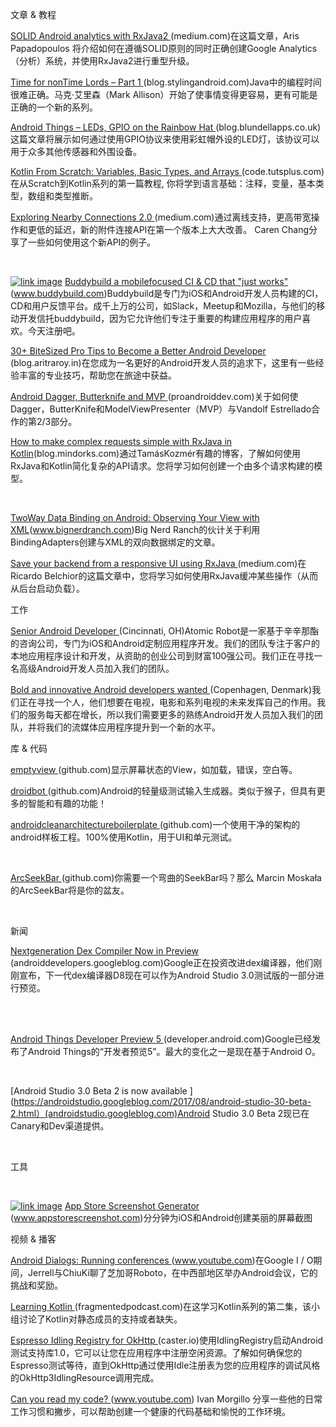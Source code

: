 文章 & 教程 

[SOLID Android analytics with RxJava2 ](https://proandroiddev.com/solid-android-analytics-with-rxjava2-6270ce8c26f9)(medium.com)在这篇文章，Aris Papadopoulos 将介绍如何在遵循SOLID原则的同时正确创建Google Analytics（分析）系统，并使用RxJava2进行重型升级。                                     

 [Time for nonTime Lords – Part 1 ](https://blog.stylingandroid.com/time-for-non-time-lords-part-1/)(blog.stylingandroid.com)Java中的编程时间很难正确。马克·艾里森（Mark Allison）开始了使事情变得更容易，更有可能是正确的一个新的系列。

 [Android Things – LEDs, GPIO on the Rainbow Hat ](http://blog.blundellapps.co.uk/tut-android-things-leds-gpio-on-the-rainbow-hat/)(blog.blundellapps.co.uk)这篇文章将展示如何通过使用GPIO协议来使用彩虹帽外设的LED灯，该协议可以用于众多其他传感器和外围设备。

 [Kotlin From Scratch: Variables, Basic Types, and Arrays ](https://code.tutsplus.com/tutorials/kotlin-from-scratch-variables-basic-types-arrays-type-inference-and-comments--cms-29328)(code.tutsplus.com)在从Scratch到Kotlin系列的第一篇教程, 你将学到语言基础：注释，变量，基本类型，数组和类型推断。

 [Exploring Nearby Connections 2.0 ](https://medium.com/@calren24/exploring-nearby-connections-2-0-bd0681ac8e64)(medium.com)通过离线支持，更高带宽操作和更低的延迟，新的附件连接API在第一个版本上大大改善。 Caren Chang分享了一些如何使用这个新API的例子。

​                                          

 [![link image](http://upload-images.jianshu.io/upload_images/3509189-35bbea9e74e78bd8.png?imageMogr2/auto-orient/strip%7CimageView2/2/w/1240)](https://www.buddybuild.com/?utm_source=newsletter&utm_medium=email&utm_campaign=android_weekly_0722&utm_term=Android)        [Buddybuild  a mobilefocused CI & CD that "just works"](https://www.buddybuild.com/?utm_source=newsletter&utm_medium=email&utm_campaign=android_weekly_0722&utm_term=Android)(www.buddybuild.com)Buddybuild是专门为iOS和Android开发人员构建的CI，CD和用户反馈平台。成千上万的公司，如Slack，Meetup和Mozilla，与他们的移动开发信托buddybuild，因为它允许他们专注于重要的构建应用程序的用户喜欢。今天注册吧。                  

 [30+ BiteSized Pro Tips to Become a Better Android Developer ](https://blog.aritraroy.in/30-bite-sized-pro-tips-to-become-a-better-android-developer-b311fd641089)(blog.aritraroy.in)在您成为一名更好的Android开发人员的追求下，这里有一些经验丰富的专业技巧，帮助您在旅途中获益。      

 [Android Dagger, Butterknife and MVP ](https://proandroiddev.com/how-to-android-dagger-2-10-2-11-butterknife-mvp-part-2-6eaf60965df7)(proandroiddev.com)关于如何使 Dagger，ButterKnife和ModelViewPresenter（MVP）与Vandolf Estrellado合作的第2/3部分。                          

 [How to make complex requests simple with RxJava in Kotlin](https://blog.mindorks.com/how-to-make-complex-requests-simple-with-rxjava-in-kotlin-ccec004c5d10)(blog.mindorks.com)通过TamásKozmér有趣的博客，了解如何使用RxJava和Kotlin简化复杂的API请求。您将学习如何创建一个由多个请求构建的模型。

​                                          

 [TwoWay Data Binding on Android: Observing Your View with XML](https://www.bignerdranch.com/blog/two-way-data-binding-on-android-observing-your-view-with-xml/)(www.bignerdranch.com)Big Nerd Ranch的伙计关于利用BindingAdapters创建与XML的双向数据绑定的文章。                                          

 [Save your backend from a responsive UI using RxJava ](https://medium.com/@belchii/save-your-backend-from-a-responsive-ui-using-rxjava-929dbcc33c3a)(medium.com)在Ricardo Belchior的这篇文章中，您将学习如何使用RxJava缓冲某些操作（从而从后台启动负载）。                                          

 工作 

 [Senior Android Developer ](https://atomicrobot.io/careers/senior-android-developer/)(Cincinnati, OH)Atomic Robot是一家基于辛辛那酯的咨询公司，专门为iOS和Android定制应用程序开发。我们的团队专注于客户的本地应用程序设计和开发，从资助的创业公司到财富100强公司。我们正在寻找一名高级Android开发人员加入我们的团队。                                          

 [Bold and innovative Android developers wanted ](https://tdc.csod.com/ats/careersite/jobdetails.aspx?site=2&c=tdc&id=3083)(Copenhagen, Denmark)我们正在寻找一个人，他们想要在电视，电影和系列电视的未来发挥自己的作用。我们的服务每天都在增长，所以我们需要更多的熟练Android开发人员加入我们的团队，并将我们的流媒体应用程序提升到一个新的水平。                                          

 库 & 代码 

[emptyview ](https://github.com/santalu/emptyview)(github.com)显示屏幕状态的View，如加载，错误，空白等。                                                       

 [droidbot ](https://github.com/honeynet/droidbot)(github.com)Android的轻量级测试输入生成器。类似于猴子，但具有更多的智能和有趣的功能！                                          

 [androidcleanarchitectureboilerplate ](https://github.com/bufferapp/android-clean-architecture-boilerplate)(github.com)一个使用干净的架构的android样板工程。100%使用Kotlin，用于UI和单元测试。

​                                          

 [ArcSeekBar ](https://github.com/MarcinMoskala/ArcSeekBar)(github.com)你需要一个弯曲的SeekBar吗？那么 Marcin Moskała的ArcSeekBar将是你的盆友。

​                                          

 新闻       

[Nextgeneration Dex Compiler Now in Preview ](https://android-developers.googleblog.com/2017/08/next-generation-dex-compiler-now-in.html)(androiddevelopers.googleblog.com)Google正在投资改进dex编译器，他们刚刚宣布，下一代dex编译器D8现在可以作为Android Studio 3.0测试版的一部分进行预览。

​      
​                                                                                          

 [Android Things Developer Preview 5 ](https://developer.android.com/things/preview/releases.html#developer_preview_5)(developer.android.com)Google已经发布了Android Things的“开发者预览5”。最大的变化之一是现在基于Android O。

​                                          

 [Android Studio 3.0 Beta 2 is now available ](https://androidstudio.googleblog.com/2017/08/android-studio-30-beta-2.html）(androidstudio.googleblog.com)Android Studio 3.0 Beta 2现已在Canary和Dev渠道提供。

​                                          

 工具 

​       

 [![link image](http://androidweekly.net/system/images/598fb5/d987f6f96ce5009ad9/square_Bildschirmfoto_20170813_um_15.51.12.png)](https://www.appstorescreenshot.com/)        [App Store Screenshot Generator ](https://www.appstorescreenshot.com/)(www.appstorescreenshot.com)分分钟为iOS和Android创建美丽的屏幕截图                      

 视频 & 播客   

[Android Dialogs: Running conferences ](https://www.youtube.com/watch?v=2a7E9xMeYU8&feature=youtu.be)(www.youtube.com)在Google I / O期间，Jerrell与ChiuKi聊了芝加哥Roboto，在中西部地区举办Android会议，它的挑战和奖励。

 [Learning Kotlin ](http://fragmentedpodcast.com/episodes/92/)(fragmentedpodcast.com)在这学习Kotlin系列的第二集，该小组讨论了Kotlin对静态成员的支持或者缺失。  

 [Espresso Idling Registry for OkHttp ](https://caster.io/lessons/espreso-idling-registry-for-okhttp/)(caster.io)使用IdlingRegistry启动Android测试支持库1.0，它可以让您在应用程序中注册空闲资源。了解如何确保您的Espresso测试等待，直到OkHttp通过使用Idle注册表为您的应用程序的调试风格的OkHttp3IdlingResource调用完成。

 [Can you read my code? ](https://www.youtube.com/watch?v=YpxWYglKwI4&feature=youtu.be)(www.youtube.com) Ivan Morgillo 分享一些他的日常工作习惯和撇步，可以帮助创建一个健康的代码基础和愉悦的工作环境。

​
